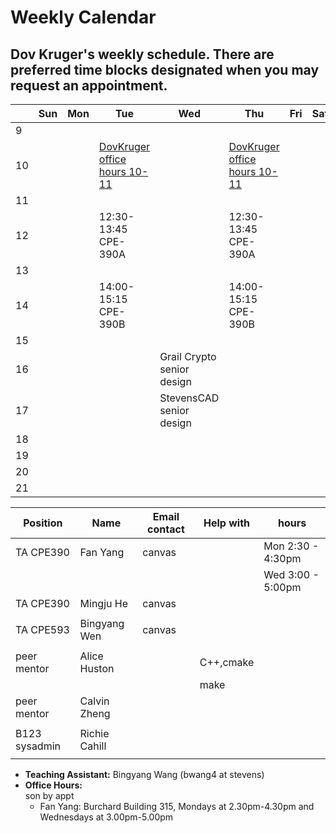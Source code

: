 # Weekly Calendar
## Dov Kruger's weekly schedule. There are preferred time blocks designated when you may request an appointment.

|   | Sun | Mon | Tue | Wed | Thu | Fri | Sat |
|---| --- | --- | --- | --- | --- | --- | --- |
| 9 |     |     |     |     |     |     |     |
|10 |     |     | [DovKruger office hours 10-11](https://stevens.zoom.us/j/98309917165)     |      | [DovKruger office hours  10-11](https://stevens.zoom.us/j/98309917165)    |     |     |
|11 |     |     |     |     |     |     |     |
|12 |     |     | 12:30-13:45 <br/>CPE-390A |     | 12:30-13:45 <br/>CPE-390A   |     |     |     |
|13 |     |     |     |     |     |     |     |
|14 |     |     | 14:00-15:15 <br/>CPE-390B     |     | 14:00-15:15 <br/>CPE-390B     |     |     |     |
|15 |     |     |     |     |     |     |     |
|16 |     |     |     |Grail Crypto senior design   |     |     |     |
|17 |     |     |     |StevensCAD senior design     |     |     |     |
|18 |     |     |     |     |     |     |     |
|19 |     |     |     |     |     |     |     |
|20 |     |     |     |     |     |     |     |
|21 |     |     |     |     |     |     |     |

| Position      | Name          | Email contact | Help with     | hours     |
|---------------| ------------- | ------------- | ------------- | --------- |
| TA CPE390     | Fan Yang      | canvas        |               | Mon 2:30 - 4:30pm |
|               |               |               |               | Wed 3:00 - 5:00pm |
| TA CPE390     | Mingju He     | canvas        |               |           |
|               |               |               |               |           |
| TA CPE593     | Bingyang Wen  | canvas        |               |           |
|               |               |               |               |           |
| peer mentor   | Alice Huston  |               | C++,cmake     |           |
|               |               |               | make          |           |
| peer mentor   | Calvin Zheng  |               |               |           |
|               |               |               |               |           |
| B123 sysadmin | Richie Cahill |               |               |           |
|               |               |               |               |           |


* **Teaching Assistant:**       Bingyang Wang (bwang4 at stevens)
* **Office Hours:**		
son by appt
  * Fan Yang:   Burchard Building 315, Mondays at 2.30pm-4.30pm and Wednesdays at 3.00pm-5.00pm
